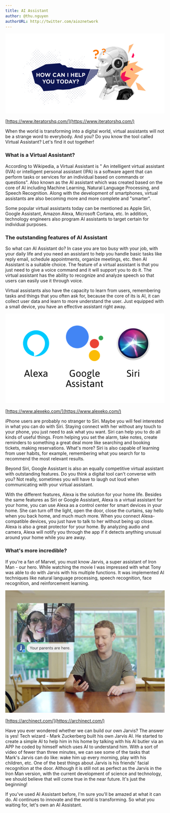 ```yaml
---
title: AI Assistant
author: @thu.nguyen
authorURL: http://twitter.com/aioznetwork
---
```


![ai_personal_assistant_software.jpeg](assets/2021-08-20-ai-assistant/ai_personal_assistant_software.jpeg)

[https://www.iteratorshq.com/](https://www.iteratorshq.com/)

When the world is transforming into a digital world, virtual assistants will not be a strange word to everybody. And you? Do you know the tool called Virtual Assistant? Let's find it out together!

### What is a Virtual Assistant?

According to Wikipedia, a Virtual Assistant is " An intelligent virtual assistant (IVA) or intelligent personal assistant (IPA) is a software agent that can perform tasks or services for an individual based on commands or questions". Also known as the AI assistant which was created based on the core of AI including Machine Learning, Natural Language Processing, and Speech Recognition. Along with the development of smartphones, virtual assistants are also becoming more and more complete and "smarter".

Some popular virtual assistants today can be mentioned as Apple Siri, Google Assistant, Amazon Alexa, Microsoft Cortana, etc. In addition, technology engineers also program AI assistants to target certain for individual purposes.

### The outstanding features of AI Assistant

So what can AI Assistant do?
In case you are too busy with your job, with your daily life and you need an assistant to help you handle basic tasks like reply email, schedule appointments, organize meetings, etc. then AI Assistant is a suitable choice. The feature of a virtual assistant is that you just need to give a voice command and it will support you to do it. The virtual assistant has the ability to recognize and analyze speech so that users can easily use it through voice.

Virtual assistants also have the capacity to learn from users, remembering tasks and things that you often ask for, because the core of its is AI, it can collect user data and learn to more understand the user. Just equipped with a small device, you have an effective assistant right away.

![Alexa-Google-Assistant-Siri.png](assets/2021-08-20-ai-assistant/Alexa-Google-Assistant-Siri.png)

[https://www.alexeko.com/](https://www.alexeko.com/)

iPhone users are probably no stranger to Siri. Maybe you will feel interested in what you can do with Siri. Staying connect with her without any touch to your phone, you just need to ask what you want. Siri can help you to do all kinds of useful things. From helping you set the alarm, take notes, create reminders to something a great deal more like searching and booking tickets, making reservations. What's more? Siri is also capable of learning from user habits, for example, remembering what you search for to recommend the most relevant results.

Beyond Siri, Google Assistant is also an equally competitive virtual assistant with outstanding features. Do you think a digital tool can't converse with you? Not really, sometimes you will have to laugh out loud when communicating with your virtual assistant.

With the different features, Alexa is the solution for your home life. Besides the same features as Siri or Google Assistant, Alexa is a virtual assistant for your home, you can use Alexa as a control center for smart devices in your home. She can turn off the light, open the door, close the curtains, say hello when you back home, and much much more. When you connect Alexa-compatible devices, you just have to talk to her without being up close. Alexa is also a great protector for your home. By analyzing audio and camera, Alexa will notify you through the app if it detects anything unusual around your home while you are away.

### What's more incredible?

If you're a fan of Marvel, you must know Jarvis, a super assistant of Iron Man - our hero. While watching the movie I was impressed with what Tony was able to do with Jarvis with his multiple functions. It was implemented AI techniques like natural language processing, speech recognition, face recognition, and reinforcement learning.

![8d0xbxnyjrp91bou.jpeg](assets/2021-08-20-ai-assistant/8d0xbxnyjrp91bou.jpeg)

[https://archinect.com/](https://archinect.com/)

Have you ever wondered whether we can build our own Jarvis? The answer is yes! Tech wizard - Mark Zuckerberg built his own Jarvis AI. He started to create a simple AI to help him in his home by talking with his AI butler via an APP he coded by himself which uses AI to understand him. With a sort of video of fewer than three minutes, we can see some of the tasks that Mark's Jarvis can do like: wake him up every morning, play with his children, etc. One of the best things about Jarvis is his friends' facial recognition at the door. Although it is still not as perfect as the Jarvis in the Iron Man version, with the current development of science and technology, we should believe that will come true in the near future. It's just the beginning!

If you've used AI Assistant before, I'm sure you'll be amazed at what it can do. AI continues to innovate and the world is transforming. So what you waiting for, let's own an AI Assistant.
